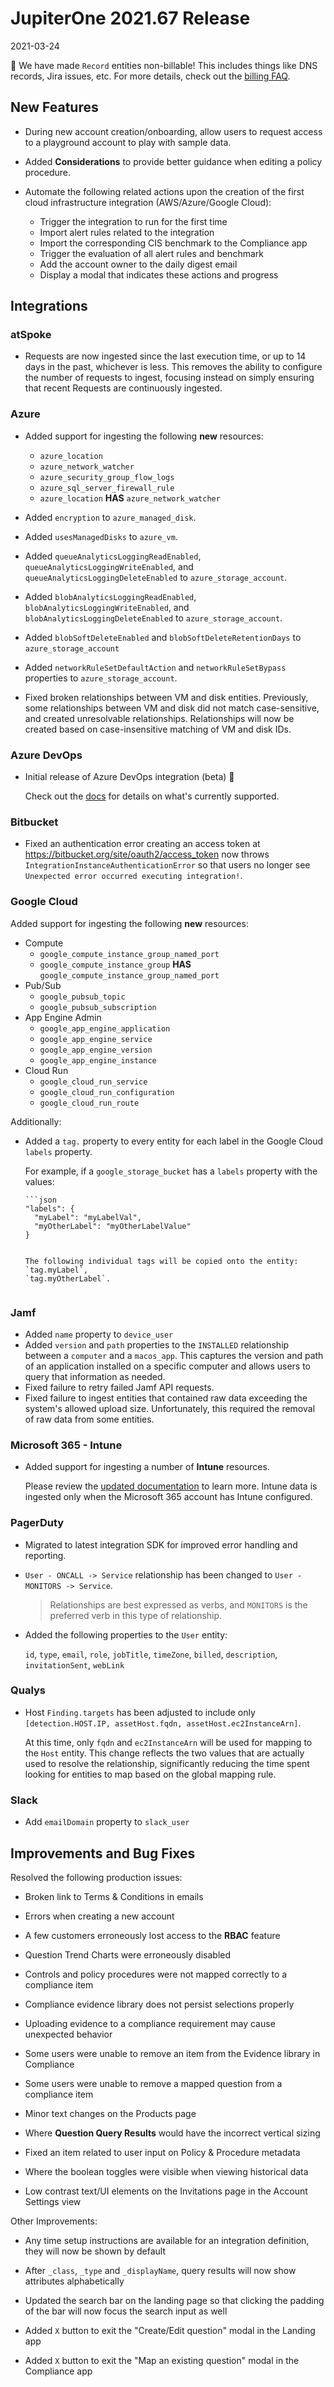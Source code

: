# JupiterOne 2021.67 Release

2021-03-24

📣 We have made `Record` entities non-billable! This includes things like DNS records,
Jira issues, etc. For more details, check out the [billing FAQ](../faqs/faqs-account-billing.md). 

## New Features

- During new account creation/onboarding, allow users to request access to a
  playground account to play with sample data.

- Added **Considerations** to provide better guidance when editing a policy procedure.

- Automate the following related actions upon the creation of the first cloud
  infrastructure integration (AWS/Azure/Google Cloud):

  - Trigger the integration to run for the first time
  - Import alert rules related to the integration
  - Import the corresponding CIS benchmark to the Compliance app
  - Trigger the evaluation of all alert rules and benchmark
  - Add the account owner to the daily digest email
  - Display a modal that indicates these actions and progress

## Integrations

### atSpoke

- Requests are now ingested since the last execution time, or up to 14 days in
  the past, whichever is less. This removes the ability to configure the number
  of requests to ingest, focusing instead on simply ensuring that recent Requests
  are continuously ingested.
  ​

### Azure

- Added support for ingesting the following **new** resources:

  - `azure_location`
  - `azure_network_watcher`
  - `azure_security_group_flow_logs`
  - `azure_sql_server_firewall_rule`
  - `azure_location` **HAS** `azure_network_watcher`
    ​

- Added `encryption` to `azure_managed_disk`.
  ​
- Added `usesManagedDisks` to `azure_vm`.
  ​
- Added `queueAnalyticsLoggingReadEnabled`, `queueAnalyticsLoggingWriteEnabled`,
  and `queueAnalyticsLoggingDeleteEnabled` to `azure_storage_account`.
  ​
- Added `blobAnalyticsLoggingReadEnabled`, `blobAnalyticsLoggingWriteEnabled`,
  and `blobAnalyticsLoggingDeleteEnabled` to `azure_storage_account`.
  ​
- Added `blobSoftDeleteEnabled` and `blobSoftDeleteRetentionDays` to
  `azure_storage_account`
  ​
- Added `networkRuleSetDefaultAction` and `networkRuleSetBypass` properties to
  `azure_storage_account`.

- Fixed broken relationships between VM and disk entities. Previously, some
  relationships between VM and disk did not match case-sensitive, and created
  unresolvable relationships. Relationships will now be created based on
  case-insensitive matching of VM and disk IDs.
  ​

### Azure DevOps

- Initial release of Azure DevOps integration (beta) 🎉

  Check out the
  [docs](../docs/integrations/azure-devopsgraph-azure-devops.md)
  for details on what's currently supported.
  ​

### Bitbucket

- Fixed an authentication error creating an access token at
  https://bitbucket.org/site/oauth2/access_token now throws
  `IntegrationInstanceAuthenticationError` so that users no longer see
  `Unexpected error occurred executing integration!`.

### Google Cloud

Added support for ingesting the following **new** resources:

- Compute
  - `google_compute_instance_group_named_port`
  - `google_compute_instance_group` **HAS** `google_compute_instance_group_named_port`
    ​
- Pub/Sub
  - `google_pubsub_topic`
  - `google_pubsub_subscription`
    ​
- App Engine Admin
  - `google_app_engine_application`
  - `google_app_engine_service`
  - `google_app_engine_version`
  - `google_app_engine_instance`
    ​
- Cloud Run
  - `google_cloud_run_service`
  - `google_cloud_run_configuration`
  - `google_cloud_run_route`
    ​

Additionally:

- Added a `tag.` property to every entity for each label in the Google Cloud
  `labels` property.

  For example, if a `google_storage_bucket` has a `labels` property with the
  values:

      ​```json
      "labels": {
        "myLabel": "myLabelVal",
        "myOtherLabel": "myOtherLabelValue"
      }

  ```
  ​
  The following individual tags will be copied onto the entity: `tag.myLabel`,
  `tag.myOtherLabel`.
  ​
  ```

### Jamf

- Added `name` property to `device_user`
  ​
- Added `version` and `path` properties to the `INSTALLED` relationship between
  a `computer` and a `macos_app`. This captures the version and path of an
  application installed on a specific computer and allows users to query that
  information as needed.
  ​
- Fixed failure to retry failed Jamf API requests.
  ​
- Fixed failure to ingest entities that contained raw data exceeding the
  system's allowed upload size. Unfortunately, this required the removal of raw
  data from some entities.
  ​

### Microsoft 365 - Intune

- Added support for ingesting a number of **Intune** resources.

  Please review the [updated documentation](../docs/integrations/microsoft365/index.md)
  to learn more. Intune data is ingested only when the Microsoft 365 account has Intune
  configured. ​

### PagerDuty

- Migrated to latest integration SDK for improved error handling and reporting.
  ​
- `User - ONCALL -> Service` relationship has been changed to `User - MONITORS -> Service`.
  > Relationships are best expressed as verbs, and `MONITORS` is the preferred
  > verb in this type of relationship.
  > ​
- Added the following properties to the `User` entity:

  `id`, `type`, `email`, `role`, `jobTitle`, `timeZone`, `billed`, `description`, `invitationSent`, `webLink`
  ​

### Qualys

- Host `Finding.targets` has been adjusted to include only
  `[detection.HOST.IP, assetHost.fqdn, assetHost.ec2InstanceArn]`.

  At this time, only `fqdn` and `ec2InstanceArn` will be used for mapping to the
  `Host` entity. This change reflects the two values that are actually used to
  resolve the relationship, significantly reducing the time spent looking for
  entities to map based on the global mapping rule.

### Slack

- Add `emailDomain` property to `slack_user`

## Improvements and Bug Fixes

Resolved the following production issues:

- Broken link to Terms & Conditions in emails

- Errors when creating a new account

- A few customers erroneously lost access to the **RBAC** feature

- Question Trend Charts were erroneously disabled

- Controls and policy procedures were not mapped correctly to a compliance item

- Compliance evidence library does not persist selections properly

- Uploading evidence to a compliance requirement may cause unexpected behavior

- Some users were unable to remove an item from the Evidence library in Compliance

- Some users were unable to remove a mapped question from a compliance item

- Minor text changes on the Products page

- Where **Question Query Results** would have the incorrect vertical sizing

- Fixed an item related to user input on Policy & Procedure metadata

- Where the boolean toggles were visible when viewing historical data

- Low contrast text/UI elements on the Invitations page in the Account Settings view

Other Improvements:

- Any time setup instructions are available for an integration definition, they will now be shown by default

- After `_class`, `_type` and `_displayName`, query results will now show attributes alphabetically

- Updated the search bar on the landing page so that clicking the padding of the bar will now focus the search input as well

- Added `X` button to exit the "Create/Edit question" modal in the Landing app

- Added `X` button to exit the "Map an existing question" modal in the Compliance app

